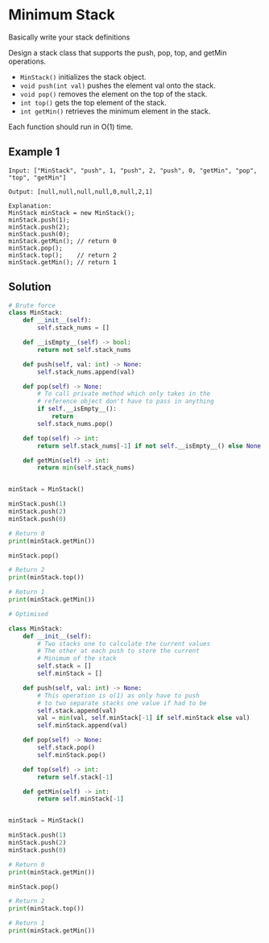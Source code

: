 # Minimum Stack

Basically write your stack definitions

Design a stack class that supports the push, pop, top, and getMin operations.

- `MinStack()` initializes the stack object.
- `void push(int val)` pushes the element val onto the stack.
- `void pop()` removes the element on the top of the stack.
- `int top()` gets the top element of the stack.
- `int getMin()` retrieves the minimum element in the stack.

Each function should run in O(1) time.

## Example 1

```code
Input: ["MinStack", "push", 1, "push", 2, "push", 0, "getMin", "pop", "top", "getMin"]

Output: [null,null,null,null,0,null,2,1]

Explanation:
MinStack minStack = new MinStack();
minStack.push(1);
minStack.push(2);
minStack.push(0);
minStack.getMin(); // return 0
minStack.pop();
minStack.top();    // return 2
minStack.getMin(); // return 1
```

## Solution

```python
# Brute force
class MinStack:
    def __init__(self):
        self.stack_nums = []

    def __isEmpty__(self) -> bool:
        return not self.stack_nums

    def push(self, val: int) -> None:
        self.stack_nums.append(val)

    def pop(self) -> None:
        # To call private method which only takes in the
        # reference object don't have to pass in anything
        if self.__isEmpty__():
            return
        self.stack_nums.pop()

    def top(self) -> int:
        return self.stack_nums[-1] if not self.__isEmpty__() else None

    def getMin(self) -> int:
        return min(self.stack_nums)


minStack = MinStack()

minStack.push(1)
minStack.push(2)
minStack.push(0)

# Return 0
print(minStack.getMin())

minStack.pop()

# Return 2
print(minStack.top())

# Return 1
print(minStack.getMin())
```

```python
# Optimised

class MinStack:
    def __init__(self):
        # Two stacks one to calculate the current values
        # The other at each push to store the current 
        # Minimum of the stack
        self.stack = []
        self.minStack = []

    def push(self, val: int) -> None:
        # This operation is o(1) as only have to push 
        # to two separate stacks one value if had to be
        self.stack.append(val)
        val = min(val, self.minStack[-1] if self.minStack else val)
        self.minStack.append(val)

    def pop(self) -> None:
        self.stack.pop()
        self.minStack.pop()

    def top(self) -> int:
        return self.stack[-1]

    def getMin(self) -> int:
        return self.minStack[-1]


minStack = MinStack()

minStack.push(1)
minStack.push(2)
minStack.push(0)

# Return 0
print(minStack.getMin())

minStack.pop()

# Return 2
print(minStack.top())

# Return 1
print(minStack.getMin())
```
